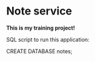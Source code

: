 # Note service
**This is my training project!**


SQL script to run this application:

CREATE DATABASE notes;
